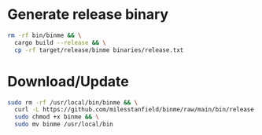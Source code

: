 # Generate release binary
```bash
rm -rf bin/binme && \
  cargo build --release && \
  cp -rf target/release/binme binaries/release.txt
```

# Download/Update
```bash
sudo rm -rf /usr/local/bin/binme && \
  curl -L https://github.com/milesstanfield/binme/raw/main/bin/release.txt > binme && \
  sudo chmod +x binme && \
  sudo mv binme /usr/local/bin
```
